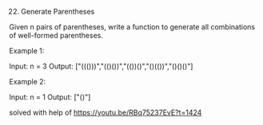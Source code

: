 ﻿22. Generate Parentheses

Given n pairs of parentheses, write a function to generate all combinations of well-formed parentheses.



Example 1:

Input: n = 3
Output: ["((()))","(()())","(())()","()(())","()()()"]

Example 2:

Input: n = 1
Output: ["()"]

solved with help of https://youtu.be/RBq75237EvE?t=1424
